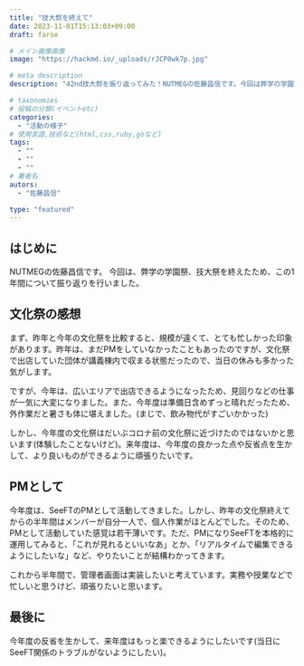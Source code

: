 ```yaml
---
title: "技大祭を終えて"
date: 2023-11-01T15:13:03+09:00
draft: farse

# メイン画像画像
image: "https://hackmd.io/_uploads/rJCP0wk7p.jpg"

# meta description
description: "42nd技大祭を振り返ってみた！NUTMEGの佐藤昌信です。今回は弊学の学園祭「技大祭」を終えたので、この1年間について振り返りを行いました。"

# taxonomies
# 投稿の分類(イベントetc)
categories:
  - "活動の様子"
# 使用言語,技術など(html,css,ruby,goなど)
tags:
  - ""
  - ""
  - ""
# 著者名
autors:
  - "佐藤昌信"

type: "featured"
---
```

## はじめに
NUTMEGの佐藤昌信です。
今回は、弊学の学園祭、技大祭を終えたため、この1年間について振り返りを行いました。

## 文化祭の感想
まず、昨年と今年の文化祭を比較すると、規模が違くて、とても忙しかった印象があります。昨年は、まだPMをしていなかったこともあったのですが、文化祭で出店していた団体が講義棟内で収まる状態だったので、当日の休みも多かった気がします。

ですが、今年は、広いエリアで出店できるようになったため、見回りなどの仕事が一気に大変になりました。また、今年度は準備日含めずっと晴れだったため、外作業だと暑さも体に堪えました。(まじで、飲み物代がすごいかかった)

しかし、今年度の文化祭はだいぶコロナ前の文化祭に近づけたのではないかと思います(体験したことないけど)。来年度は、今年度の良かった点や反省点を生かして、より良いものができるように頑張りたいです。


## PMとして
今年度は、SeeFTのPMとして活動してきました。しかし、昨年の文化祭終えてからの半年間はメンバーが自分一人で、個人作業がほとんどでした。そのため、PMとして活動していた感覚は若干薄いです。ただ、PMになりSeeFTを本格的に運用してみると、「これが見れるといいなあ」とか、「リアルタイムで編集できるようにしたいな」など、やりたいことが結構わかってきます。

これから半年間で、管理者画面は実装したいと考えています。実務や授業などで忙しいと思うけど、頑張りたいと思います。

## 最後に
今年度の反省を生かして、来年度はもっと楽できるようにしたいです(当日にSeeFT関係のトラブルがないようにしたい)。